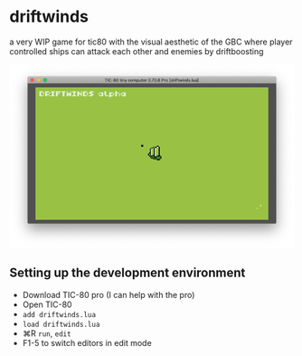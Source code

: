 driftwinds
===

a very WIP game for tic80 with the visual aesthetic of the GBC where player
controlled ships can attack each other and enemies by driftboosting

![Alpha screenshot](alpha-screenshot.png)

Setting up the development environment
---
* Download TIC-80 pro (I can help with the pro)
* Open TIC-80
* `add driftwinds.lua`
* `load driftwinds.lua`
* ⌘R `run`, `edit`
* F1-5 to switch editors in edit mode
